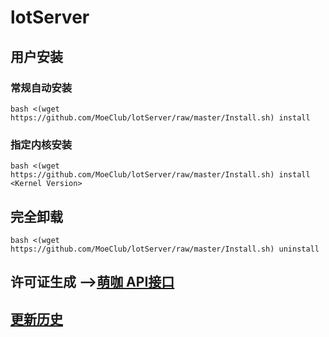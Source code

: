 # lotServer


## 用户安装
### 常规自动安装
```
bash <(wget https://github.com/MoeClub/lotServer/raw/master/Install.sh) install
```

### 指定内核安装
```
bash <(wget https://github.com/MoeClub/lotServer/raw/master/Install.sh) install <Kernel Version>
```

## 完全卸载
```
bash <(wget https://github.com/MoeClub/lotServer/raw/master/Install.sh) uninstall
```

## 许可证生成 -->[萌咖 API接口](https://moeclub.org/api)    

## [更新历史](http://download.appexnetworks.com.cn/releaseNotes/)     

  
